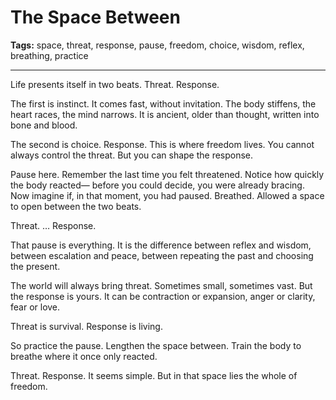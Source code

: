 # The Space Between

**Tags:** space, threat, response, pause, freedom, choice, wisdom, reflex, breathing, practice

---

Life presents itself in two beats.
Threat.
Response.

The first is instinct.
It comes fast,
without invitation.
The body stiffens,
the heart races,
the mind narrows.
It is ancient,
older than thought,
written into bone and blood.

The second is choice.
Response.
This is where freedom lives.
You cannot always control the threat.
But you can shape the response.

Pause here.
Remember the last time you felt threatened.
Notice how quickly the body reacted—
before you could decide,
you were already bracing.
Now imagine if, in that moment,
you had paused.
Breathed.
Allowed a space to open
between the two beats.

Threat.
…
Response.

That pause is everything.
It is the difference between reflex and wisdom,
between escalation and peace,
between repeating the past
and choosing the present.

The world will always bring threat.
Sometimes small,
sometimes vast.
But the response is yours.
It can be contraction or expansion,
anger or clarity,
fear or love.

Threat is survival.
Response is living.

So practice the pause.
Lengthen the space between.
Train the body to breathe
where it once only reacted.

Threat.
Response.
It seems simple.
But in that space lies the whole of freedom.
